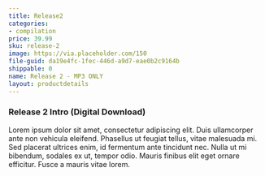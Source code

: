 ```yaml
---
title: Release2
categories:
- compilation
price: 39.99
sku: release-2
image: https://via.placeholder.com/150
file-guid: da19e4fc-1fec-446d-a9d7-eae0b2c9164b
shippable: 0
name: Release 2 - MP3 ONLY
layout: productdetails
---
```


### Release 2 Intro (Digital Download)
Lorem ipsum dolor sit amet, consectetur adipiscing elit. Duis ullamcorper ante non vehicula eleifend.
Phasellus ut feugiat tellus, vitae malesuada mi. Sed placerat ultrices enim, id fermentum ante tincidunt nec.
Nulla ut mi bibendum, sodales ex ut, tempor odio. Mauris finibus elit eget ornare efficitur. Fusce a mauris vitae lorem.